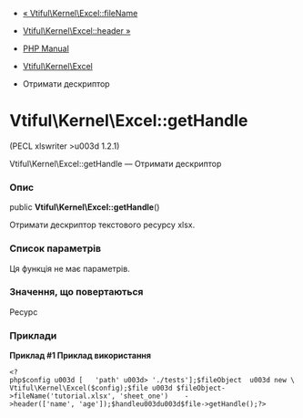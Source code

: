 - [« Vtiful\Kernel\Excel::fileName](vtiful-kernel-excel.filename.md)
- [Vtiful\Kernel\Excel::header »](vtiful-kernel-excel.header.md)

- [PHP Manual](index.md)
- [Vtiful\Kernel\Excel](class.vtiful-kernel-excel.md)
- Отримати дескриптор

# Vtiful\Kernel\Excel::getHandle

(PECL xlswriter \>u003d 1.2.1)

Vtiful\Kernel\Excel::getHandle — Отримати дескриптор

### Опис

public **Vtiful\Kernel\Excel::getHandle**()

Отримати дескриптор текстового ресурсу xlsx.

### Список параметрів

Ця функція не має параметрів.

### Значення, що повертаються

Ресурс

### Приклади

**Приклад #1 Приклад використання**

` <?php$config u003d [   'path' u003d> './tests'];$fileObject  u003d new \Vtiful\Kernel\Excel($config);$file u003d $fileObject->fileName('tutorial.xlsx', 'sheet_one')    ->header(['name', 'age']);$handleu003du003d$file->getHandle();?> `
